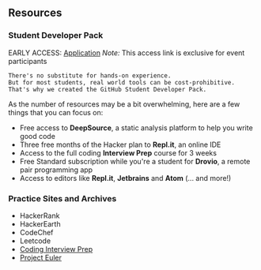 ## Resources

### Student Developer Pack

EARLY ACCESS: [Application](https://education.github.com/discount_requests/student_application?utm_source=2021-01-01-30DaysofCode)
_Note:_ This access link is exclusive for event participants

```
There's no substitute for hands-on experience.
But for most students, real world tools can be cost-prohibitive.
That's why we created the GitHub Student Developer Pack.
```

As the number of resources may be a bit overwhelming, here are a few things that you can focus on:
- Free access to **DeepSource**, a static analysis platform to help you write good code
- Three free months of the Hacker plan to **Repl.it**, an online IDE
- Access to the full coding **Interview Prep** course for 3 weeks
- Free Standard subscription while you're a student for **Drovio**, a remote pair programming app
- Access to editors like **Repl.it**, **Jetbrains** and **Atom**
(... and more!)

### Practice Sites and Archives
- HackerRank
- HackerEarth
- CodeChef
- Leetcode
- [Coding Interview Prep](https://www.freecodecamp.org/learn/coding-interview-prep/)
- [Project Euler](https://projecteuler.net/)